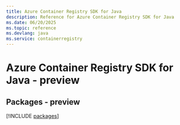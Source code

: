 ```yaml
---
title: Azure Container Registry SDK for Java
description: Reference for Azure Container Registry SDK for Java
ms.date: 06/20/2025
ms.topic: reference
ms.devlang: java
ms.service: containerregistry
---
```

# Azure Container Registry SDK for Java - preview
## Packages - preview
[!INCLUDE [packages](container-registry-index.md)]